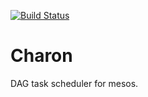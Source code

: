 [![Build Status](http://52.0.47.203:8000/api/badges/lensacom/charon/status.svg)](http://52.0.47.203:8000/lensacom/charon)

# Charon

DAG task scheduler for mesos.
